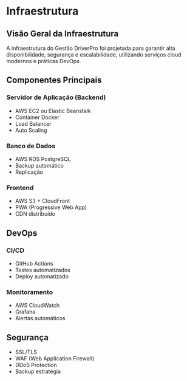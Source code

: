 # Infraestrutura

## Visão Geral da Infraestrutura

A infraestrutura do Gestão DriverPro foi projetada para garantir alta disponibilidade, segurança e escalabilidade, utilizando serviços cloud modernos e práticas DevOps.

## Componentes Principais

### Servidor de Aplicação (Backend)
- AWS EC2 ou Elastic Beanstalk
- Container Docker
- Load Balancer
- Auto Scaling

### Banco de Dados
- AWS RDS PostgreSQL
- Backup automático
- Replicação

### Frontend
- AWS S3 + CloudFront
- PWA (Progressive Web App)
- CDN distribuído

## DevOps

### CI/CD
- GitHub Actions
- Testes automatizados
- Deploy automatizado

### Monitoramento
- AWS CloudWatch
- Grafana
- Alertas automáticos

## Segurança
- SSL/TLS
- WAF (Web Application Firewall)
- DDoS Protection
- Backup estratégia